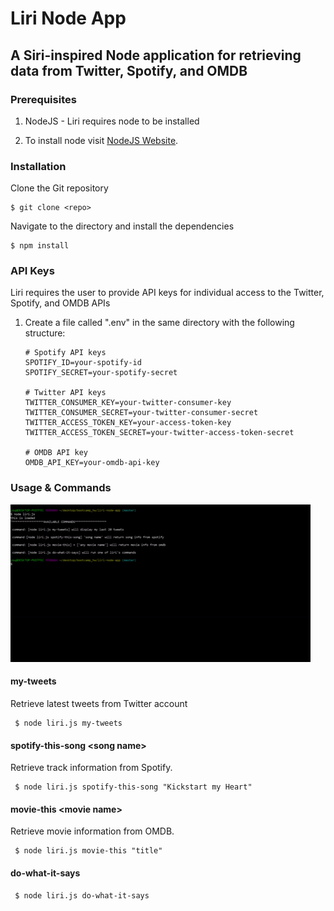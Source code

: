 # Liri Node App

## A Siri-inspired Node application for retrieving data from Twitter, Spotify, and OMDB

### Prerequisites
1. NodeJS - Liri requires node to be installed

2. To install node visit [NodeJS Website](https://nodejs.org/en/ "Node.js").


### Installation
Clone the Git repository
```
$ git clone <repo>
```
Navigate to the directory and install the dependencies 
```
$ npm install
 ```

### API Keys
Liri requires the user to provide API keys for individual access to the Twitter, Spotify, and OMDB APIs

1. Create a file called ".env" in the same directory with the following structure:

    ```
    # Spotify API keys
    SPOTIFY_ID=your-spotify-id
    SPOTIFY_SECRET=your-spotify-secret
     
    # Twitter API keys
    TWITTER_CONSUMER_KEY=your-twitter-consumer-key
    TWITTER_CONSUMER_SECRET=your-twitter-consumer-secret
    TWITTER_ACCESS_TOKEN_KEY=your-access-token-key
    TWITTER_ACCESS_TOKEN_SECRET=your-twitter-access-token-secret
     
    # OMDB API key
    OMDB_API_KEY=your-omdb-api-key
    ```
### Usage & Commands

![Liri example](demo/liri.gif?raw=true)

#### my-tweets
Retrieve latest tweets from Twitter account
```
 $ node liri.js my-tweets
```

#### spotify-this-song \<song name>
Retrieve track information from Spotify.  
```
 $ node liri.js spotify-this-song "Kickstart my Heart"
```

#### movie-this \<movie name>
Retrieve movie information from OMDB.
```
 $ node liri.js movie-this "title"
```

#### do-what-it-says
```
 $ node liri.js do-what-it-says
```